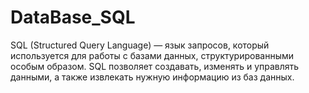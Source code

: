# DataBase_SQL
SQL (Structured Query Language) — язык запросов, который используется для работы с базами данных, структурированными особым образом. SQL позволяет создавать, изменять и управлять данными, а также извлекать нужную информацию из баз данных.
